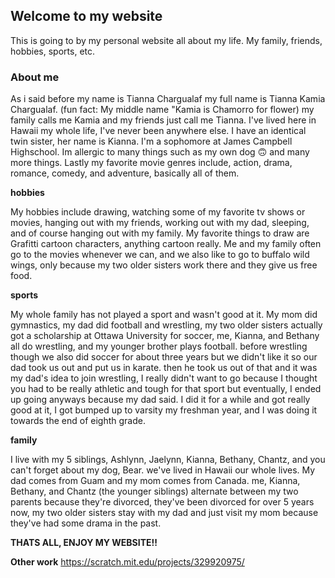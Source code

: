 ## Welcome to my website
This is going to by my personal website all about my life. My family, friends, hobbies, sports, etc.

### About me 
As i said before my name is Tianna Chargualaf my full name is Tianna Kamia Chargualaf. (fun fact: My middle name "Kamia is Chamorro for flower) my family calls me Kamia and my friends just call me Tianna. I've lived here in Hawaii my whole life, I've never been anywhere else. I have an identical twin sister, her name is Kianna. I'm a sophomore at James Campbell Highschool. Im allergic to many things such as my own dog 🙃 and many more things. Lastly my favorite movie genres include, action, drama, romance, comedy, and adventure, basically all of them. 
 
**hobbies** 

 My hobbies include drawing, watching some of my favorite tv shows or movies, hanging out with my friends, working out with my dad, sleeping, and of course hanging out with my family. My favorite things to draw are Grafitti cartoon characters, anything cartoon really. Me and my family often go to the movies whenever we can, and we also like to go to buffalo wild wings, only because my two older sisters work there and they give us free food. 

**sports**
 
 My whole family has not played a sport and wasn't good at it. My mom did gymnastics, my dad did football and wrestling, my two older sisters actually got a scholarship at Ottawa University for soccer, me, Kianna, and Bethany all do wrestling, and my younger brother plays football. before wrestling though we also did soccer for about three years but we didn't like it so our dad took us out and put us in karate. then he took us out of that and it was my dad's idea to join wrestling, I really didn't want to go because I thought you had to be really athletic and tough for that sport but eventually, I ended up going anyways because my dad said. I did it for a while and got really good at it, I got bumped up to varsity my freshman year, and I was doing it towards the end of eighth grade.
 
**family**

 I live with my 5 siblings, Ashlynn, Jaelynn, Kianna, Bethany, Chantz, and you can't forget about my dog, Bear. we've lived in Hawaii our whole lives. My dad comes from Guam and my mom comes from Canada. me, Kianna, Bethany, and Chantz (the younger siblings) alternate between my two parents because they're divorced, they've been divorced for over 5 years now, my two older sisters stay with my dad and just visit my mom because they've had some drama in the past. 
 
 **THATS ALL, ENJOY MY WEBSITE!!**
 
 **Other work**
 https://scratch.mit.edu/projects/329920975/
